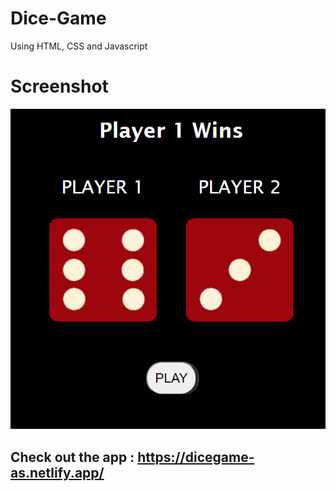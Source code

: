 # Dice-Game
Using HTML, CSS and Javascript

# Screenshot
![](Capture.PNG)

## Check out the app : https://dicegame-as.netlify.app/


